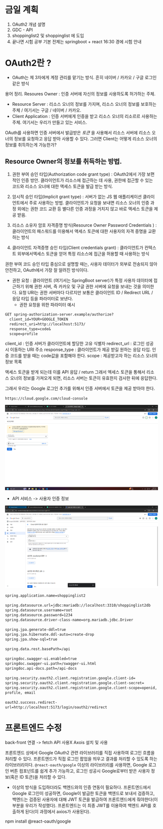 # 금일 계획
1. OAuth2 개념 설명
2. GDC - API
3. shoppinglist2 및 shoppinglist 에 도입
4. 끝나면 시험 공부 기본 전제는 springboot + react 16:30 경에 시험 안내

# OAuth2란 ?
- OAuth는 제 3자에게 계정 관리를 맡기는 방식. 흔히 네이버 / 카카오 / 구글 로그인 같은 방식

용어 정리.
Resoures Owner : 인증 서버에 자신의 정보를 사용하도록 허가하는 주체.
- Resource Server :  리소스 오너의 정보를 가지며, 리소스 오너의 정보를 보호하는 주체 / 여기서는 구글 / 네이버 / 카카오.
- Client Application : 인증 서버에게 인증을 받고 리소스 오너의 리소르르 사용하는 주체. 여기서는 우리가 만들고 있는 서비스.

OAuth를 사용하면 인증 서버에서 발급받은 _토큰_ 을 사용해서 리소스 서버에 리소스 오너의 정보를 요청하고 응답 받아 사용할 수 있다.
그러면 Client는 어떻게 리소스 오너의 정보를 취득하는게 가능한가?

## Resource Owner의 정보를 취득하는 방법.
1. 권한 부여 승인 타입(Authorization code grant type) : OAuth2에서 가장 보편적인 인증 방안. 클라이언트가 리소스에 접근하는 데 사용,
권한에 접근할 수 있는 코드와 리소스 오너에 대한 액세스 토큰을 발급 받는 방식.

2. 암시적 승인 타입(Implicit grant type) : 서버가 없는 JS 웹 애플리케이션 클라이언트에서 주로 사용하는 방법. 클라이언트가 요청을 보내면 리소스 오너의 인증 과정 외에는 권한 코드 교환 등 별다른 인증 과정을 거치지 않고 바로 액세스 토큰을 제공 받음.

3. 리소스 소유자 암호 자격증명 방식(Resource Owner Password Credentials ) :  클라이언트의 패스워드를 이용해서 액세스 토큰에 대한 사용자의 자격 증명을 교환하는 방식

4. 클라이언트 자격증명 승인 타입(Client credentials grant) : 클라이언트가 컨텍스트 외부에서액세스 토큰을 얻어 특정 리소스에 접근을 허용할 때 사용하는 방식

권한 부여 코드 승인 타입 중심으로 설명할 때는, 사용자 데이터가 외부로 전송되지 않아 안전하고, OAuth에서 가장 잘 알려진 방식이다.

- 권한 요청 : 클라이언트 (여기서는 SpringBoot server)가 특정 사용자 데이터에 접근하기 위해 권한 서버, 즉 카카오 및 구글 권한 서버에 요청을 보내는 것을 의미한다. 요청 URI는 권한 서버마다 다르지만 보통은 클라이언트 ID / Redirect URL / 응답 타입 등을 파라미터로 보낸다. 
  - 권한 요청을 위한 파라미터 예시
```
GET spring-authorization-server.example/authorize?
  client_id=YOUR+GOOGLE_TOKEN
  redirect_uri=http://localhost:5173/
  response_type=code&
  scope=profile
```
client_id : 인증 서버가 클라이언트에 할당한 고유 식별자
redirect_url : 로그인 성공 시 이동하는 URI 주소
response_type  : 클라이언트가 제공 받길 원하는 응답 타입. 인증 코드를 받을 때는 code값을 포함해야 한다.
scope :  제공받고자 하는 리소스 오너의 정보 목록

액세스 토큰을 받게 되는데 이를 API 응답 / return
그래서 엑세스 토큰을 통해서 리소스 오너의 정보를 가져오게 되면, 리소스 서버는 토큰이 유효한지 검사한 뒤에 응답한다.

그래서 우리는 Google 로그인 추가를 위해서 인증 서버에서 토큰을 제공 받아야 한다.

`https://cloud.google.com/cloud-console`

![alt text](image.png)

- API 서비스 -> 사용자 인증 정보

![alt text](image-1.png)

```properties
spring.application.name=shoppinglist2

spring.datasource.url=jdbc:mariadb://localhost:3310/shoppinglist2db
spring.datasource.username=root
spring.datasource.password=1234
spring.datasource.driver-class-name=org.mariadb.jdbc.Driver

spring.jpa.generate-ddl=true
spring.jpa.hibernate.ddl-auto=create-drop
spring.jpa.show-sql=true

spring.data.rest.basePath=/api

springdoc.swagger-ui.enabled=true
springdoc.swagger-ui.path=/swagger-ui.html
springdoc.api-docs.path=/api-docs

spring.security.oauth2.client.registration.google.client-id=
spring.security.oauth2.client.registration.google.client-secret=
spring.security.oauth2.client.registration.google.client-scope=openid, profile, email

oauth2.success.redirect-url=http://localhost:5173/login/oauth2/redirect
```

# 프론트엔드 수정
back-front 연결 ->  fetch API 사용X  Axois 설치 및 사용

프론트엔드 상에서 Google OAuth2 관련 라이브러리를 직접 사용하여 로그인 흐름을 처리할 수 있다.
프론트엔드가 직접 로그인 팝업을 띄우고 결과를 처리할 수 있도록 하는 라이브러리이다.
`@react-oauth/google`
이상의 라이브러리를 사용하면, Google 로그인 버튼 컴포넌트를 쉽게 추가 가능하고, 로그인 성공시 Google로부터 받은 사용자 정보(혹은 ID 토큰)을 처리할 수 있다.

- 이상의 방식을 도입하더라도 백엔드와의 인증 연동이 필요하다.
프론트엔드에서 Google 로그인이 성공하면, Google이 발급한 토큰을 백엔드로 보내서 검증하고, 백엔드는 검증된 사용자에 대해 JWT 토큰을 발급하여 프론트엔드에게 줘야한다(이부분을 우리가 작성했다).
프론트엔드는 이 최종 JWT를 이용하여 백엔드 API를 호출하게 된다(이 과정에서 axios가 사용된다).

npm install @react-oauth/google





